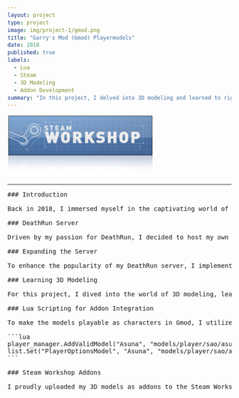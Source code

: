 ```yaml
---
layout: project
type: project
image: img/project-1/gmod.png
title: "Garry's Mod (Gmod) Playermodels"
date: 2018
published: true
labels:
  - Lua
  - Steam
  - 3D Modeling
  - Addon Development
summary: "In this project, I delved into 3D modeling and learned to rig and skin models for Garry's Mod, a physics-based sandbox game on Steam. I then turned these models into addons available on the Steam Workshop for players to use as playable characters through Lua scripting."
---
```


<img class="img-fluid" src="../img/project-1/workshop.png">

<hr>

<pre>
### Introduction

Back in 2018, I immersed myself in the captivating world of Garry's Mod (Gmod), a physics-based sandbox game available on Steam for PC. One of the remarkable features of Gmod was its use of the Lua programming language, providing players with tools to develop their own game modes. During that time, the most popular gamemodes were Trouble in Terrorist Town, DarkRp, and my personal favorite, DeathRun. Each gamemode was usually developed by small groups of players and released publicly, allowing others to host their own versions.

### DeathRun Server

Driven by my passion for DeathRun, I decided to host my own server for this gamemode. In DeathRun, two groups of 20 or more players participate in each round: two random players are chosen to play as "Death," while the rest become "Runners." The Runners must navigate through a map full of traps, which can be activated by the Death players at the press of a button. The game concludes when either all Runners are eliminated or if some manage to survive until the end.

### Expanding the Server

To enhance the popularity of my DeathRun server, I implemented a point-based shop system, created by another player. Players on my server earned points based on their playtime and performance in the game. These points could then be used to purchase in-game cosmetics. This is where my 3D modeling skills came into play.

### Learning 3D Modeling

For this project, I dived into the world of 3D modeling, learning how to rig, skin, and port models for Gmod. I successfully ported over the Asuna model from a Sword Art Online video game. Although my early attempts at texturing were rudimentary, it was a rewarding experience to see the character come to life in Source Film Maker.

### Lua Scripting for Addon Integration

To make the models playable as characters in Gmod, I utilized Lua scripting. Here's an example of how I integrated the "Asuna" model as a playable character using Lua code:

```lua
player_manager.AddValidModel("Asuna", "models/player/sao/asunav2.mdl");
list.Set("PlayerOptionsModel", "Asuna", "models/player/sao/asunav2.mdl");
```

### Steam Workshop Addons

I proudly uploaded my 3D models as addons to the Steam Workshop, making them accessible to the Gmod community. You can check out my Steam Workshop addons at this [steam link](https://steamcommunity.com/id/sidestep/myworkshopfiles/).

<img class="img-fluid" src="../img/project-1/asuna.png>

### Conclusion

This project not only honed my 3D modeling skills but also allowed me to contribute to the vibrant Garry's Mod community. I enjoyed seeing players on my server embrace these custom playermodels and the sense of accomplishment they brought to the DeathRun gamemode.
</pre>
